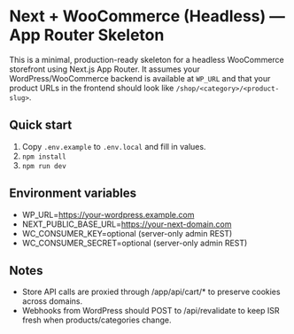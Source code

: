 # Next + WooCommerce (Headless) — App Router Skeleton

This is a minimal, production-ready skeleton for a headless WooCommerce storefront using Next.js App Router.
It assumes your WordPress/WooCommerce backend is available at `WP_URL` and that your product URLs in the
frontend should look like `/shop/<category>/<product-slug>`.

## Quick start
1. Copy `.env.example` to `.env.local` and fill in values.
2. `npm install`
3. `npm run dev`

## Environment variables
- WP_URL=https://your-wordpress.example.com
- NEXT_PUBLIC_BASE_URL=https://your-next-domain.com
- WC_CONSUMER_KEY=optional (server-only admin REST)
- WC_CONSUMER_SECRET=optional (server-only admin REST)

## Notes
- Store API calls are proxied through /app/api/cart/* to preserve cookies across domains.
- Webhooks from WordPress should POST to /api/revalidate to keep ISR fresh when products/categories change.
